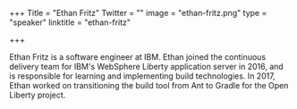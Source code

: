 +++
Title = "Ethan Fritz"
Twitter = ""
image = "ethan-fritz.png"
type = "speaker"
linktitle = "ethan-fritz"

+++

Ethan Fritz is a software engineer at IBM. Ethan joined the continuous delivery team for IBM's WebSphere Liberty application server in 2016, and is responsible for learning and implementing build technologies. In 2017, Ethan worked on transitioning the build tool from Ant to Gradle for the Open Liberty project.
